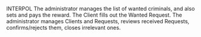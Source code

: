 INTERPOL
The administrator manages the list of wanted criminals, and also sets and pays the reward.
The Client fills out the Wanted Request. The administrator
manages Clients and Requests, reviews received Requests,
confirms/rejects them, closes irrelevant ones.
